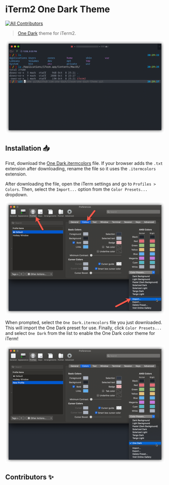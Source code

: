 # iTerm2 One Dark Theme

[![All Contributors](https://img.shields.io/badge/all_contributors-0-orange.svg)](#contributors)

> [One Dark](https://github.com/atom/one-dark-syntax) theme for iTerm2.

![Screenshot](screenshots/main.png)

## Installation 📥

First, download the [One Dark.itermcolors](https://raw.githubusercontent.com/one-dark/iterm-one-dark-theme/master/One%20Dark.itermcolors) file. If your browser adds the `.txt` extension after downloading, rename the file so it uses the `.itermcolors` extension.

After downloading the file, open the iTerm settings and go to `Profiles > Colors`. Then, select the `Import...` option from the `Color Presets...` dropdown.

![Screenshot](screenshots/import.png)

When prompted, select the `One Dark.itermcolors` file you just downloaded. This will import the One Dark preset for use. Finally, click `Color Presets...` and select `One Dark` from the list to enable the One Dark color theme for iTerm!

![Screenshot](screenshots/preset.png)

## Contributors ✨

<!-- ALL-CONTRIBUTORS-LIST:START - Do not remove or modify this section -->
<!-- ALL-CONTRIBUTORS-LIST:END -->
